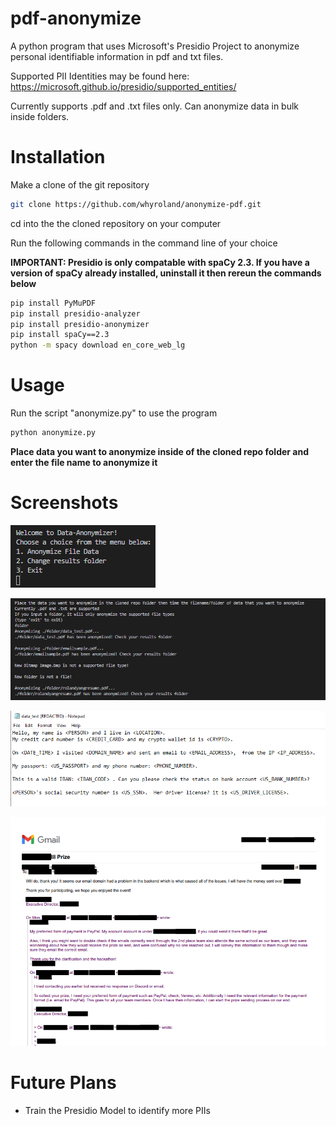 # pdf-anonymize
A python program that uses Microsoft's Presidio Project to anonymize personal identifiable information in pdf and txt files.

Supported PII Identities may be found here: https://microsoft.github.io/presidio/supported_entities/

Currently supports .pdf and .txt files only. Can anonymize data in bulk inside folders.

# Installation

Make a clone of the git repository

```bash
git clone https://github.com/whyroland/anonymize-pdf.git
```

cd into the the cloned repository on your computer

Run the following commands in the command line of your choice

**IMPORTANT: Presidio is only compatable with spaCy 2.3. If you have a version of spaCy already installed, uninstall it then rereun the commands below**

```bash
pip install PyMuPDF
pip install presidio-analyzer
pip install presidio-anonymizer
pip install spaCy==2.3
python -m spacy download en_core_web_lg
```

# Usage

Run the script "anonymize.py" to use the program

```bash
python anonymize.py
```

**Place data you want to anonymize inside of the cloned repo folder and enter the file name to anonymize it**

# Screenshots
![menu](img/menu.png)

![bulkexample](img/bulkdata.png)

![txtsample](img/txtsample.png)

![pdfsample](img/emailsample.png)

# Future Plans

- Train the Presidio Model to identify more PIIs
